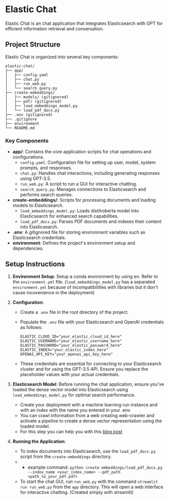 # Elastic Chat

Elastic Chat is an chat application that integrates Elasticsearch with GPT for efficient information retrieval and conversation.

## Project Structure

Elastic Chat is organized into several key components:

```
elastic-chat/
├── app/
│   ├── config.yaml
│   ├── chat.py
│   ├── run_web.py
│   └── search_query.py
├── create-embeddings/
│   ├── models/ (gitignored)
│   ├── pdf/ (gitignored)
│   ├── load_embeddings_model.py
│   └── load_pdf_docs.py
├── .env (gitignored)
├── .gitignore
├── environment
└── README.md
```

### Key Components

- **app/**: Contains the core application scripts for chat operations and configurations.
  - `config.yaml`: Configuration file for setting up user, model, system prompts, and responses.
  - `chat.py`: Handles chat interactions, including generating responses using GPT-3.5.
  - `run_web.py`: A script to run a GUI for interactive chatting.
  - `search_query.py`: Manages connections to Elasticsearch and performs search queries.
- **create-embeddings/**: Scripts for processing documents and loading models to Elasticsearch.
  - `load_embeddings_model.py`: Loads distilroberta model into Elasticsearch for enhanced search capabilities.
  - `load_pdf_docs.py`: Parses PDF documents and indexes their content into Elasticsearch.
- **.env**: A gitignored file for storing environment variables such as Elasticsearch credentials.
- **environment**: Defines the project's environment setup and dependencies.

## Setup Instructions

1. **Environment Setup**: Setup a conda environment by using en. Refer to the `environment.yml` file. (`load_embeddings_model.py` has a separated `environment.yml` because of incompatibilities with libraries but it don't cause incovenience in the deployment)

2. **Configuration**:
   - Create a `.env` file in the root directory of the project.
   - Populate the `.env` file with your Elasticsearch and OpenAI credentials as follows:

     ```
     ELASTIC_CLOUD_ID="your_elastic_cloud_id_here"
     ELASTIC_USERNAME="your_elastic_username_here"
     ELASTIC_PASSWORD="your_elastic_password_here"
     ELASTIC_INDEX="your_elastic_index_here"
     OPENAI_API_KEY="your_openai_api_key_here"
     ```

   - These credentials are essential for connecting to your Elasticsearch cluster and for using the GPT-3.5 API. Ensure you replace the placeholder values with your actual credentials.

3. **Elasticsearch Model**: Before running the chat application, ensure you've loaded the dense vector model into Elasticsearch using `load_embeddings_model.py` for optimal search performance.
   - Create your deployment with a machine learning run instance and with an index with the name you entered in your .env
   - You can crawl information from a web creating web-crawler and activate a pipeline to create a dense vector representation using the loaded model.
   - For this step you can help you with this [blog post](https://www.elastic.co/blog/chatgpt-elasticsearch-openai-meets-private-data)

5. **Running the Application**:
   - To index documents into Elasticsearch, use the `load_pdf_docs.py` script from the `create-embeddings` directory.
   - - example command: `python create-embeddings/load_pdf_docs.py --index_name <your_index_name> --pdf_path <path_to_your_pdf.pdf>`
   - To start the chat GUI, run `run_web.py` with the command `streamlit run run_web.py` from the `app` directory. This will open a web interface for interactive chatting. (Created simply with streamlit)
